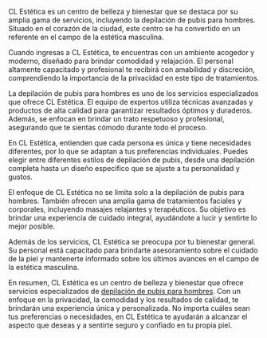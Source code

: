 CL Estética es un centro de belleza y bienestar que se destaca por su amplia gama de servicios, incluyendo la depilación de pubis para hombres. Situado en el corazón de la ciudad, este centro se ha convertido en un referente en el campo de la estética masculina.

Cuando ingresas a CL Estética, te encuentras con un ambiente acogedor y moderno, diseñado para brindar comodidad y relajación. El personal altamente capacitado y profesional te recibirá con amabilidad y discreción, comprendiendo la importancia de la privacidad en este tipo de tratamientos.

La depilación de pubis para hombres es uno de los servicios especializados que ofrece CL Estética. El equipo de expertos utiliza técnicas avanzadas y productos de alta calidad para garantizar resultados óptimos y duraderos. Además, se enfocan en brindar un trato respetuoso y profesional, asegurando que te sientas cómodo durante todo el proceso.

En CL Estética, entienden que cada persona es única y tiene necesidades diferentes, por lo que se adaptan a tus preferencias individuales. Puedes elegir entre diferentes estilos de depilación de pubis, desde una depilación completa hasta un diseño específico que se ajuste a tu personalidad y gustos.

El enfoque de CL Estética no se limita solo a la depilación de pubis para hombres. También ofrecen una amplia gama de tratamientos faciales y corporales, incluyendo masajes relajantes y terapéuticos. Su objetivo es brindar una experiencia de cuidado integral, ayudándote a lucir y sentirte lo mejor posible.

Además de los servicios, CL Estética se preocupa por tu bienestar general. Su personal está capacitado para brindarte asesoramiento sobre el cuidado de la piel y mantenerte informado sobre los últimos avances en el campo de la estética masculina.

En resumen, CL Estética es un centro de belleza y bienestar que ofrece servicios especializados de [depilación de pubis para hombres](https://clesteticamasculinabarcelona.com/depilacion-genital-masculina-barcelona/
). Con un enfoque en la privacidad, la comodidad y los resultados de calidad, te brindarán una experiencia única y personalizada. No importa cuáles sean tus preferencias o necesidades, en CL Estética te ayudarán a alcanzar el aspecto que deseas y a sentirte seguro y confiado en tu propia piel.

